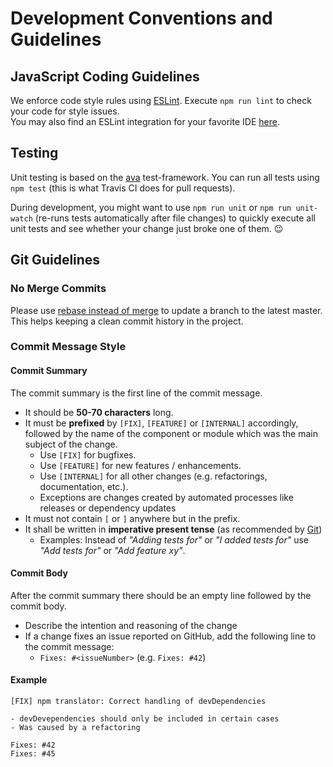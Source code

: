 # Development Conventions and Guidelines
## JavaScript Coding Guidelines
We enforce code style rules using [ESLint](https://eslint.org). Execute `npm run lint` to check your code for style issues.  
You may also find an ESLint integration for your favorite IDE [here](https://eslint.org/docs/user-guide/integrations).

## Testing
Unit testing is based on the [ava](https://github.com/avajs/ava) test-framework. You can run all tests using `npm test` (this is what Travis CI does for pull requests).

During development, you might want to use `npm run unit` or `npm run unit-watch` (re-runs tests automatically after file changes) to quickly execute all unit tests and see whether your change just broke one of them. 😉

## Git Guidelines
### No Merge Commits
Please use [rebase instead of merge](https://www.atlassian.com/git/tutorials/merging-vs-rebasing) to update a branch to the latest master. This helps keeping a clean commit history in the project.

### Commit Message Style
#### Commit Summary
The commit summary is the first line of the commit message.

- It should be **50-70 characters** long.
- It must be **prefixed** by `[FIX]`, `[FEATURE]` or `[INTERNAL]` accordingly, followed by the name of the component or module which was the main subject of the change.
    + Use `[FIX]` for bugfixes.
    + Use `[FEATURE]` for new features / enhancements.
    + Use `[INTERNAL]` for all other changes (e.g. refactorings, documentation, etc.).
    + Exceptions are changes created by automated processes like releases or dependency updates
- It must not contain `[` or `]` anywhere but in the prefix.
- It shall be written in **imperative present tense** (as recommended by [Git](https://git-scm.com/book/en/v2/Distributed-Git-Contributing-to-a-Project))  
    + Examples: Instead of *"Adding tests for"* or *"I added tests for"* use *"Add tests for"* or *"Add feature xy"*.

#### Commit Body
After the commit summary there should be an empty line followed by the commit body.

- Describe the intention and reasoning of the change
- If a change fixes an issue reported on GitHub, add the following line to the commit message:
    + `Fixes: #<issueNumber>` (e.g. `Fixes: #42`)

#### Example
```
[FIX] npm translator: Correct handling of devDependencies

- devDevependencies should only be included in certain cases
- Was caused by a refactoring

Fixes: #42
Fixes: #45
```
